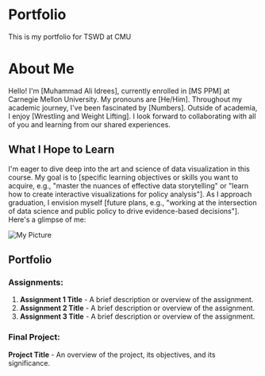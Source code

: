 # Portfolio
This is my portfolio for TSWD at CMU

# About Me
Hello! I'm [Muhammad Ali Idrees], currently enrolled in [MS PPM] at Carnegie Mellon University. My pronouns are [He/Him]. Throughout my academic journey, I've been fascinated by [Numbers]. Outside of academia, I enjoy [Wrestling and Weight Lifting]. I look forward to collaborating with all of you and learning from our shared experiences.

## What I Hope to Learn

I'm eager to dive deep into the art and science of data visualization in this course. My goal is to [specific learning objectives or skills you want to acquire, e.g., "master the nuances of effective data storytelling" or "learn how to create interactive visualizations for policy analysis"]. As I approach graduation, I envision myself [future plans, e.g., "working at the intersection of data science and public policy to drive evidence-based decisions"]. Here's a glimpse of me:

![My Picture]()

## Portfolio

### Assignments:

1. **Assignment 1 Title** - A brief description or overview of the assignment.
2. **Assignment 2 Title** - A brief description or overview of the assignment.
3. **Assignment 3 Title** - A brief description or overview of the assignment.
  
### Final Project:

**Project Title** - An overview of the project, its objectives, and its significance.
